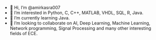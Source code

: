 - 👋 Hi, I’m @amirkasra007
- 👀 I’m interested in Python, C, C++, MATLAB, VHDL, SQL, R, Java.
- 🌱 I’m currently learning Java.
- 💞️ I’m looking to collaborate on AI, Deep Learning, Machine Learning, Network programming, Signal Processing and many other interesting fields of ECE.

<!---
amirkasra007/amirkasra007 is a ✨ special ✨ repository because its `README.md` (this file) appears on your GitHub profile.
You can click the Preview link to take a look at your changes.
--->
